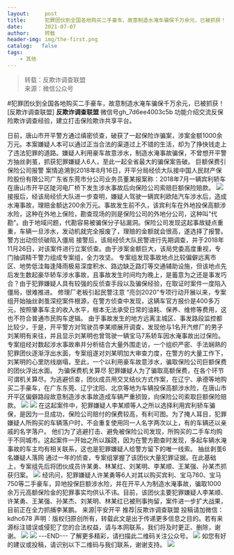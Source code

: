 ```yaml
---
layout:     post
title:      犯罪团伙到全国各地购买二手豪车，故意制造水淹车骗保千万余元，已被抓获！
date:       2021-07-07
author:     转载
header-img: img/the-first.png
catalog:   false
tags:
    - 其他
---
```


<blockquote><p>转载：反欺诈调查联盟<br>
来源：微信公众号</p></blockquote>

#犯罪团伙到全国各地购买二手豪车，故意制造水淹车骗保千万余元，已被抓获！
[反欺诈调查联盟]
**反欺诈调查联盟**
微信号gh_7d6ee4003c5b
功能介绍交流反保险欺诈调查经验，建立打击保险欺诈共享平台。

日前，唐山市开平警方通过缜密侦查，破获了一起保险诈骗案，涉案金额1000余万元。本案嫌疑人本可以通过正当合法的渠道过上不错的生活，却为了挣快钱走上了违法犯罪的道路。嫌疑人利用豪车故意涉水，制造水淹事故骗保，不曾想开平警方抽丝剥茧，抓获犯罪嫌疑人6人，至此一起全省最大的骗保案告破。
巨额保费引保险公司报警
案情追溯到2018年8月16日，开平分局经侦大队接中国人民财产保险股份有限公司广东省东莞市分公司业务员董某报案称：2018年7月一辆宾利轿车在唐山市开平区陡河电厂桥下发生涉水事故后向保险公司索赔巨额保险赔款。
![]({{site.baseurl}}/postimg/L6usUGPiatBQ1Oh4HtRq97nemo0ich0DmRvjvUchopSw5X17tHQcpBofyeDglKxr5eBl6A1dXxGkAZ0vaDjShddg.jpeg)
接报后，经该局经侦大队进一步查明，嫌疑人驾驶一辆宾利欧陆汽车涉水后，造成水淹事故，理赔金额达200余万元。事故发生前不久，该宾利车在外地投保高额涉水险，这种在外地上保险，勘查现场的则是保险公司的外地分公司，这种叫“代勘”。由于地域问题，代勘容易被骗保分子钻漏洞。保险公司发现这起事故疑点重重，车辆一旦涉水，发动机就完全报废了，理赔的金额就会很高，遂选择了报警。
警方出动但侦破陷入僵局
接警后，该局经侦大队民警进行先期调查，并于2018年11月26日，对该案件进行立案侦查。由于涉案金额巨大，该局党委高度重视，专门抽调精干警力组成专案组，全力攻坚。
专案组发现事故地点比较偏僻远离市区、地势低洼每逢降雨极易深度积水、路边缺乏路灯等交通辅助设施，但该地点先后发生数起豪华轿车涉水事故，且事故发生时间均为晚上，是蓄意为之还是事发巧合？由于犯罪嫌疑人具有较强的反侦查手段以及骗保经验，在取证时案件一度陷入僵局，很难推进。
修理厂老板引起民警注意
“亮剑2020”专项行动开展以来，专案组开始抽丝剥茧深挖案件根源，在警方侦查中发现，这辆车官方报价是400多万元，按照肇事车主的收入水平，根本无法承受日常的油耗、保养、维修等费用，这也不符合普通市民购车逻辑。
由于事故发生的地方远离主城区、事发路段监控都比较少，于是，开平警方对驾驶员李某顺展开调查，发现他与1名开汽修厂的男子刘某明有来往，并且显示刘某明也曾驾驶一辆宝马7系轿车因水淹事故出过保险。
专案组经对数起涉水事故串并分析结合大量外围走访，一个组织严密、手法娴熟的犯罪团伙逐渐浮出水面，专案组遂对刘某明加大审查力度，在警方的大量工作下，刘某明的心里防线崩塌，至此，一个以利用豪车故意涉水，骗取保险公司巨额保费的团伙浮出水面。
为骗保费机关算尽
犯罪嫌疑人为了骗取高额保费，在各个环节可谓机关算尽。为逃避侦查，团伙成员用交叉结伙方式作案，在辽宁、承德等地购买二手豪车，在广东东莞、辽宁沈阳、北京等地为车辆投保高额涉水险，在唐山市开平区偏僻路段故意制造涉水事故造成车辆严重损毁，向保险公司索取巨额保险赔款。
![]({{site.baseurl}}/postimg/L6usUGPiatBQ1Oh4HtRq97nemo0ich0DmRIRnzWT9FO5JjNeGabPBB3sdQ3HVuD07LDB7LpYKbmMNjtBxXI3a6Cg.jpeg)
![]({{site.baseurl}}/postimg/L6usUGPiatBQ1Oh4HtRq97nemo0ich0DmRrtz8uLRD1HhNCTnXG1DYKANM4085hEmkjtCES7gY5LsbfxxibCaCTPA.jpeg)
在这起案件中，犯罪嫌疑人李某顺等人之所以选择利用宾利轿车骗保，是因为一旦成功，保险公司赔付的保费较高，有利可图。为了掩人耳目，犯罪嫌疑人所购买的车辆落户时，不会重复使用同一人名字两次以上，有的车辆还以亲戚的名字落户。
他们为了逃避打击、避免被保险公司发现，所购买的二手车均购于不同城市。这起案件一开始之所以蹊跷，因为在警方勘查时发现，多起车辆水淹事故的车主均有相关联系，这也是犯罪嫌疑人给警方留下的唯一线索。
抽丝剥茧6名嫌疑人落网
通过一年的侦查，专案组掌握了该团伙大量犯罪证据。在此基础上，专案组先后将团伙成员许某勇、林某红、刘某明、李某顺、王某强、孙某杰抓获归案。
![]({{site.baseurl}}/postimg/L6usUGPiatBQ1Oh4HtRq97nemo0ich0DmR4qT32lHW8INJZBKt28ZChkqZX1LZWDWR5Fp3PwnoH7lQNLZZCia12aw.jpeg)
经讯问，犯罪嫌疑人许某勇等6人对其以购买宾利、宝马760、宝马750等二手豪车，异地投保巨额涉水险，并在开平人为制造水淹事故，骗取1000余万元高额保险金的犯罪事实均供认不讳。目前，该团伙主要犯罪嫌疑人李某顺、许某勇、王某强、孙某杰、刘某明、林某红已被刑事拘留，案件进一步扩大战果，目前正在全力抓捕李某鹏。
来源|平安开平
推荐|反欺诈调查联盟
投稿请加微信：kdhc678
声明：版权归原创所有，转载此文是出于传递更多信息之目的。若有来源标注错误或侵犯了您的合法权益，请与本网联系，我们将及时更正、删除，谢谢。
![]({{site.baseurl}}/postimg/L6usUGPiatBSs5Yxdp5NU9dpdqWanE7Mq7XpTo0mwlia1gia9NNFGTRYKdpVvrK2KgpAPictg52F8U9sicXI1jQ1dzA.jpeg)
![]({{site.baseurl}}/postimg/L6usUGPiatBRHiaTnBLKdskSP3wYDcZtJf2f60h3UdpFM6GSwK7CCH2tbN5oylMEt626eF9adsGd1vhInpcsALqA.png)
\---END---
了解更多精彩，请扫描此二维码关注公众号。
![]({{site.baseurl}}/postimg/L6usUGPiatBSs5Yxdp5NU9dpdqWanE7MqCqBlT3XLvPJX3Gf5uyzzsibZ3VPBdLY8ianrrF0435iblVibnnsnhQtsrA.png)
如您有好的建议或投稿，请识别以下二维码与我们联系，谢谢支持。
![]({{site.baseurl}}/postimg/L6usUGPiatBQwdLyMGicT8wxqfiaCa6ZGVwvw532Y5ibzI310laL8joGkjZx1Ua78ibU6yfZQiagUmZCIvzrumMBoiaYg.jpeg)
